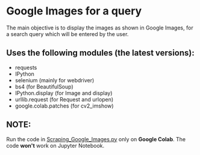 # Google Images for a query

The main objective is to display the images as shown in Google Images, for a search query which will be entered by the user.

## Uses the following modules (the latest versions):
* requests
* IPython
* selenium (mainly for webdriver)
* bs4 (for BeautifulSoup)
* IPython.display (for Image and display)
* urllib.request (for Request and urlopen)
* google.colab.patches (for cv2_imshow)


## NOTE:
Run the code in [Scraping_Google_Images.py][1] only on **Google Colab**.
The code **won't** work on Jupyter Notebook.

[1]: https://github.com/Anacoder1/Fun-Scraping-Projects/blob/master/Google%20Images%20for%20a%20query/Scraping_Google_Images.py
